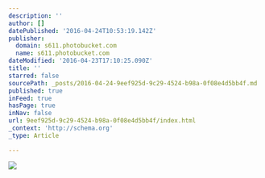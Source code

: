 ```yaml
---
description: ''
author: []
datePublished: '2016-04-24T10:53:19.142Z'
publisher:
  domain: s611.photobucket.com
  name: s611.photobucket.com
dateModified: '2016-04-23T17:10:25.090Z'
title: ''
starred: false
sourcePath: _posts/2016-04-24-9eef925d-9c29-4524-b98a-0f08e4d5bb4f.md
published: true
inFeed: true
hasPage: true
inNav: false
url: 9eef925d-9c29-4524-b98a-0f08e4d5bb4f/index.html
_context: 'http://schema.org'
_type: Article

---
```

![](http://i611.photobucket.com/albums/tt191/Leda_Grace_Rasmussen/2016-04-21%2019.09.04_zps4hu31kco.jpg?1461429624434&1461430581056&1461430608136&1461430714044)